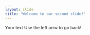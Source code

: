 ```yaml
---
layout: slide
title: "Welcome to our second slide!"
---
```

Your text
Use the left arrw to go back!
